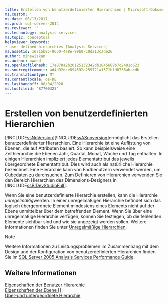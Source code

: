 ```yaml
---
title: Erstellen von benutzerdefinierten Hierarchien | Microsoft-Dokumentation
ms.custom: ''
ms.date: 06/13/2017
ms.prod: sql-server-2014
ms.reviewer: ''
ms.technology: analysis-services
ms.topic: conceptual
helpviewer_keywords:
- user-defined hierarchies [Analysis Services]
ms.assetid: 16715b85-0630-4a8e-99b0-c0d213cade26
author: minewiskan
ms.author: owend
ms.openlocfilehash: 17e870a2b20125132342db1845689b7c2481d623
ms.sourcegitcommit: ad4d92dce894592a259721a1571b1d8736abacdb
ms.translationtype: MT
ms.contentlocale: de-DE
ms.lasthandoff: 08/04/2020
ms.locfileid: "87700323"
---
```

# <a name="create-user-defined-hierarchies"></a>Erstellen von benutzerdefinierten Hierarchien
  [!INCLUDE[ssNoVersion](../../includes/ssnoversion-md.md)][!INCLUDE[ssASnoversion](../../includes/ssasnoversion-md.md)]ermöglicht das Erstellen benutzerdefinierter Hierarchien. Eine Hierarchie ist eine Auflistung von Ebenen, die auf Attributen basiert. So kann beispielsweise eine Zeithierarchie die Ebenen Jahr, Quartal, Monat, Woche und Tag enthalten. In einigen Hierarchien impliziert jedes Elementattribut das jeweils übergeordnete Elementattribut. Dies wird auch als natürliche Hierarchie bezeichnet. Eine Hierarchie kann von Endbenutzern verwendet werden, um Cubedaten zu durchsuchen. Zum Definieren von Hierarchien verwenden Sie den Bereich Hierarchien des Dimensions-Designers in [!INCLUDE[ssBIDevStudioFull](../../includes/ssbidevstudiofull-md.md)].  
  
 Wenn Sie eine benutzerdefinierte Hierarchie erstellen, kann die Hierarchie *unregelmäßig*werden. In einer unregelmäßigen Hierarchie befindet sich das logisch übergeordnete Element mindestens eines Elements nicht auf der Ebene unmittelbar über dem betreffenden Element. Wenn Sie über eine unregelmäßige Hierarchie verfügen, können Sie festlegen, ob die fehlenden Elemente sichtbar sind und wie sie angezeigt werden sollen. Weitere Informationen finden Sie unter [Unregelmäßige Hierarchien](user-defined-hierarchies-ragged-hierarchies.md).  
  
> [!NOTE]  
>  Weitere Informationen zu Leistungsproblemen im Zusammenhang mit dem Design und der Konfiguration von benutzerdefinierten Hierarchien finden Sie im [SQL Server 2005 Analysis Services Performance Guide](https://docsbay.net/Microsoft-SQL-Server-2005-Analysis-Services-Performance-Guide).  
  
## <a name="see-also"></a>Weitere Informationen  
 [Eigenschaften der Benutzer Hierarchie](../multidimensional-models-olap-logical-dimension-objects/user-hierarchies-properties.md)   
 [Eigenschaften der Ebene &#91;&#93;](../multidimensional-models-olap-logical-dimension-objects/user-hierarchies-level-properties.md)   
 [Über-und untergeordnete Hierarchie](parent-child-dimension.md)  
  
  
